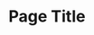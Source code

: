---
layout: layout.11ty.js
title: Page Title
sections:
  - name: "header"
    content: { text: "example"}
  - name: ""
    data: {}
  - name: "eee"
    data: {}
---